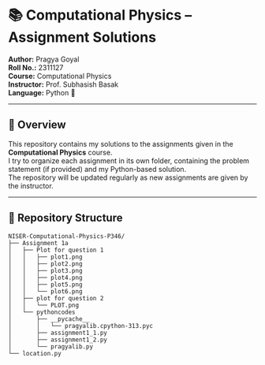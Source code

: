 # 📚 Computational Physics – Assignment Solutions  
   **Author:** Pragya Goyal  
   **Roll No.:** 2311127  
   **Course:** Computational Physics  
   **Instructor:** Prof. Subhasish Basak  
   **Language:** Python 🐍  
    
 ---

## 📖 Overview  
   This repository contains my solutions to the assignments given in the **Computational Physics** course.  
   I try to organize each assignment in its own folder, containing the problem statement (if provided) and my Python-based solution.  
   The repository will be updated regularly as new assignments are given by the instructor.  
    
---

## 📂 Repository Structure    
    NISER-Computational-Physics-P346/  
    ├── Assignment 1a
    │   ├── Plot for question 1
    │   │   ├── plot1.png
    │   │   ├── plot2.png
    │   │   ├── plot3.png
    │   │   ├── plot4.png
    │   │   ├── plot5.png
    │   │   └── plot6.png
    │   ├── plot for question 2
    │   │   └── PLOT.png
    │   └── pythoncodes
    │       ├── __pycache__
    │       │   └── pragyalib.cpython-313.pyc
    │       ├── assignment1_1.py
    │       ├── assignment1_2.py
    │       └── pragyalib.py
    └── location.py  
